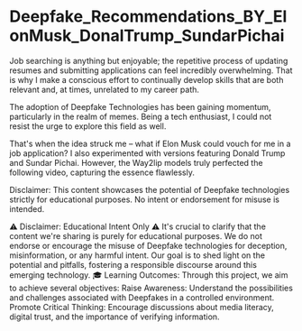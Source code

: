 # Deepfake_Recommendations_BY_ElonMusk_DonalTrump_SundarPichai

Job searching is anything but enjoyable; the repetitive process of updating resumes and submitting applications can feel incredibly overwhelming. That is why I make a conscious effort to continually develop skills that are both relevant and, at times, unrelated to my career path.  
 
The adoption of Deepfake Technologies has been gaining momentum, particularly in the realm of memes. Being a tech enthusiast, I could not resist the urge to explore this field as well. 
 
That's when the idea struck me – what if Elon Musk could vouch for me in a job application? I also experimented with versions featuring Donald Trump and Sundar Pichai. However, the Way2lip models truly perfected the following video, capturing the essence flawlessly.

Disclaimer: This content showcases the potential of Deepfake technologies strictly for educational purposes. No intent or endorsement for misuse is intended. 

⚠️ Disclaimer: Educational Intent Only ⚠️ 
It's crucial to clarify that the content we're sharing is purely for educational purposes. We do not endorse or encourage the misuse of Deepfake technologies for deception, misinformation, or any harmful intent. Our goal is to shed light on the potential and pitfalls, fostering a responsible discourse around this emerging technology. 
🎓 Learning Outcomes: 
Through this project, we aim to achieve several objectives: 
Raise Awareness: Understand the possibilities and challenges associated with Deepfakes in a controlled environment. 
Promote Critical Thinking: Encourage discussions about media literacy, digital trust, and the importance of verifying information. 
